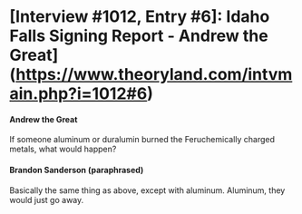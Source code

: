 # [Interview #1012, Entry #6]: Idaho Falls Signing Report - Andrew the Great](https://www.theoryland.com/intvmain.php?i=1012#6)

#### Andrew the Great

If someone aluminum or duralumin burned the Feruchemically charged metals, what would happen?

#### Brandon Sanderson (paraphrased)

Basically the same thing as above, except with aluminum. Aluminum, they would just go away.

